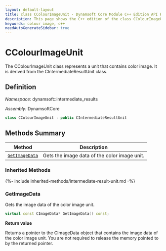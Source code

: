 ```yaml
---
layout: default-layout
title: class CColourImageUnit - Dynamsoft Core Module C++ Edition API Reference
description: This page shows the C++ edition of the class CColourImageUnit in Dynamsoft Core Module.
keywords: colour image, c++
needAutoGenerateSidebar: true
---
```


# CColourImageUnit

The CColourImageUnit class represents a unit that contains color image. It is derived from the CIntermediateResultUnit class.

## Definition

*Namespace:* dynamsoft::intermediate_results

*Assembly:* DynamsoftCore

```cpp
class CColourImageUnit : public CIntermediateResultUnit
```

## Methods Summary

| Method               | Description |
|----------------------|-------------|
| [`GetImageData`](#getimagedata) | Gets the image data of the color image unit. |

### Inherited Methods

{%- include inherited-methods/intermediate-result-unit.md -%}

### GetImageData

Gets the image data of the color image unit.

```cpp
virtual const CImageData* GetImageData() const;
```

**Return value**

Returns a pointer to the CImageData object that contains the image data of the color image unit. You are not required to release the memory pointed to by the returned pointer.
